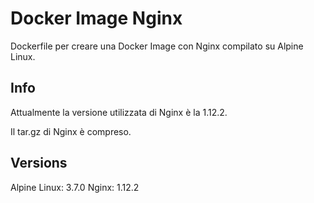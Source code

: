 # Docker Image Nginx

Dockerfile per creare una Docker Image con Nginx compilato su Alpine Linux.

## Info

Attualmente la versione utilizzata di Nginx è la 1.12.2.

Il tar.gz di Nginx è compreso.

## Versions

Alpine Linux: 3.7.0
Nginx: 1.12.2
